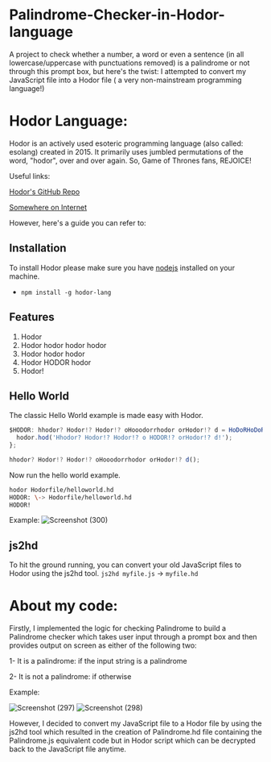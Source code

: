 # Palindrome-Checker-in-Hodor-language

A project to check whether a number, a word or even a sentence (in all lowercase/uppercase with punctuations removed) is a palindrome or not through this prompt box, but here's the twist: I attempted to convert my JavaScript file into a Hodor file ( a very non-mainstream programming language!)

# Hodor Language:

Hodor is an actively used esoteric programming language (also called: esolang) created in 2015. It primarily uses jumbled permutations of the word, "hodor", over and over again. So, Game of Thrones fans, REJOICE!

Useful links:

[Hodor's GitHub Repo](https://github.com/hummingbirdtech/hodor)

[Somewhere on Internet](https://codelani.com/languages/hodor.html#:~:text=hodor%20is%20an%20actively%20used,it%20easier%20than%20ever%20before.)

However, here's a guide you can refer to:

## Installation
To install Hodor please make sure you have [nodejs](https://nodejs.org/) installed on your machine.
- `npm install -g hodor-lang`

## Features
1. Hodor
2. Hodor hodor hodor hodor
3. Hodor hodor hodor 
4. Hodor HODOR hodor
5. Hodor!

## Hello World
The classic Hello World example is made easy with Hodor.

```javascript
$HODOR: hhodor? Hodor!? Hodor!? oHooodorrhodor orHodor!? d = HoDoRHoDoR () {
  hodor.hod('Hhodor? Hodor!? Hodor!? o HODOR!? orHodor!? d!');
};

hhodor? Hodor!? Hodor!? oHooodorrhodor orHodor!? d();
```

Now run the hello world example.

```bash
hodor Hodorfile/helloworld.hd
HODOR: \-> Hodorfile/helloworld.hd
HODOR!
```

Example:
![Screenshot (300)](https://user-images.githubusercontent.com/80174214/149141326-4aa326f0-9ce1-4a56-b93f-6741985dc8b6.png)


## js2hd
To hit the ground running, you can convert your old JavaScript files to Hodor using the js2hd tool.
`js2hd myfile.js` -> `myfile.hd`



# About my code:

Firstly, I implemented the logic for checking Palindrome to build a Palindrome checker which takes user input through a prompt box and then provides output on screen as either of the following two:

1- It is a palindrome: if the input string is a palindrome

2- It is not a palindrome: if otherwise

Example:

![Screenshot (297)](https://user-images.githubusercontent.com/80174214/149125111-bb06632a-7b6c-4369-aa7a-1ade2760d5ad.png)
![Screenshot (298)](https://user-images.githubusercontent.com/80174214/149125152-5e05ae95-4810-42b7-99f3-93c624d00707.png)

However, I decided to convert my JavaScript file to a Hodor file by using the js2hd tool which resulted in the creation of Palindrome.hd file containing the Palindrome.js equivalent code but in Hodor script which can be decrypted back to the JavaScript file anytime. 

